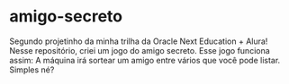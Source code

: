# amigo-secreto
Segundo projetinho da minha trilha da Oracle Next Education + Alura! Nesse repositório, criei um jogo do amigo secreto. Esse jogo funciona assim: A máquina irá sortear um amigo entre vários que você pode listar. Simples né?
